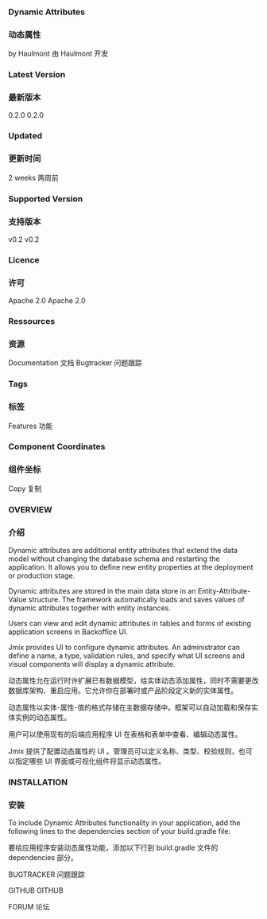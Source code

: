 ### Dynamic Attributes
### 动态属性
by Haulmont
由 Haulmont 开发

### Latest Version
### 最新版本
0.2.0
0.2.0

### Updated
### 更新时间
2 weeks
两周前

### Supported Version
### 支持版本
v0.2
v0.2

### Licence
### 许可
Apache 2.0
Apache 2.0

### Ressources
### 资源
Documentation
文档
Bugtracker
问题跟踪

### Tags
### 标签
Features
功能

### Component Coordinates
### 组件坐标

Copy 
复制

### OVERVIEW
### 介绍
Dynamic attributes are additional entity attributes that extend the data model without changing the database schema and restarting the application. It allows you to define new entity properties at the deployment or production stage.

Dynamic attributes are stored in the main data store in an Entity-Attribute-Value structure. The framework automatically loads and saves values of dynamic attributes together with entity instances.

Users can view and edit dynamic attributes in tables and forms of existing application screens in Backoffice UI.

Jmix provides UI to configure dynamic attributes. An administrator can define a name, a type, validation rules, and specify what UI screens and visual components will display a dynamic attribute.

动态属性允在运行时许扩展已有数据模型，给实体动态添加属性，同时不需要更改数据库架构、重启应用。它允许你在部署时或产品阶段定义新的实体属性。

动态属性以实体-属性-值的格式存储在主数据存储中。框架可以自动加载和保存实体实例的动态属性。

用户可以使用现有的后端应用程序 UI 在表格和表单中查看、编辑动态属性。

Jmix 提供了配置动态属性的 UI 。管理员可以定义名称、类型、校验规则，也可以指定哪些 UI 界面或可视化组件将显示动态属性。


### INSTALLATION
### 安装
To include Dynamic Attributes functionality in your application, add the following lines to the dependencies section of your build.gradle file:

要给应用程序安装动态属性功能，添加以下行到 build.gradle 文件的 dependencies 部分。

BUGTRACKER
问题跟踪

GITHUB
GITHUB

FORUM
论坛